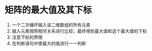 # 矩阵的最大值及其下标
1. 一个二次循环输入该二维数组的所有元素
2. 输入元素按照相邻关系进行比较，最终得到最大值和这个最大值的下标
3. 注意下标的界限
4. 在判断语句中使最大的值进行一一判断
